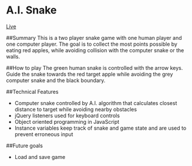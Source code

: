 # A.I. Snake

[Live](http://robertykim.github.io/snake/)

##Summary
This is a two player snake game with one human player and one computer player.
The goal is to collect the most points possible by eating red apples, while
avoiding collision with the computer snake or the walls.

##How to play
The green human snake is controlled with the arrow keys.
Guide the snake towards the red target apple while avoiding the grey computer
snake and the black boundary.

##Technical Features
- Computer snake controlled by A.I. algorithm that calculates closest distance
  to target while avoiding nearby obstacles
- jQuery listeners used for keyboard controls
- Object oriented programming in JavaScript
- Instance variables keep track of snake and game state and are used to prevent
  erroneous input

##Future goals
- Load and save game
